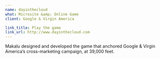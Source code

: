 ```yaml
---
name: dayinthecloud
what: Microsite &amp; Online Game
client: Google & Virgin America

link_title: Play the game
link_url: http://www.dayinthecloud.com
---
```


Makalu designed and developed the game that anchored Google & Virgin America’s cross-marketing campaign, at 39,000 feet. 